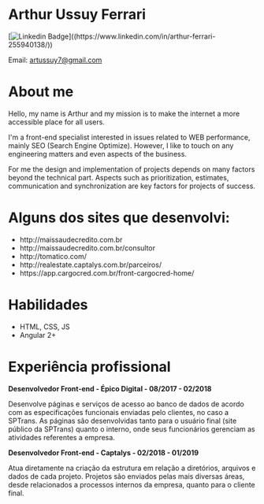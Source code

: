 # Arthur Ussuy Ferrari

[![Linkedin Badge](https://img.shields.io/badge/-LinkedIn-blue?style=flat-square&logo=Linkedin&logoColor=white&link=(https://www.linkedin.com/in/arthur-ferrari-255940138/))]((https://www.linkedin.com/in/arthur-ferrari-255940138/))


Email: artussuy7@gmail.com

# About me

Hello, my name is Arthur and my mission is to make the internet a more accessible place for all users. 

I'm a front-end specialist interested in issues related to WEB performance, mainly SEO (Search Engine Optimize). However, I like to touch on any engineering matters and even aspects of the business. 

For me the design and implementation of projects depends on many factors beyond the technical part. Aspects such as prioritization, estimates, communication and synchronization are key factors for projects of success.

# Alguns dos sites que desenvolvi:
  
  <ul>
    <li>http://maissaudecredito.com.br</li>
    <li>http://maissaudecredito.com.br/consultor</li>
    <li>http://tomatico.com/</li>
    <li>http://realestate.captalys.com.br/parceiros/</li>
    <li>https://app.cargocred.com.br/front-cargocred-home/</li>
  </ul>
  
# Habilidades

  <ul>
    <li>HTML, CSS, JS</li>
    <li>Angular 2+</li> 
  </ul>
  
# Experiência profissional

<b>Desenvolvedor Front-end - Épico Digital - 08/2017 - 02/2018</b>
  
  Desenvolve páginas e serviços de acesso ao banco de dados de acordo com as especificações funcionais enviadas pelo clientes, no caso a SPTrans. As páginas são desenvolvidas tanto para o usuário final (site público da SPTrans) quanto o interno, onde seus funcionários gerenciam as atividades referentes a empresa.
    
<b>Desenvolvedor Front-end - Captalys - 02/2018 - 01/2019</b>

  Atua diretamente na criação da estrutura em relação a diretórios, arquivos e dados de cada projeto. Projetos são enviados pelas mais diversas áreas, desde relacionados a processos internos da empresa, quanto para o cliente final.
    
